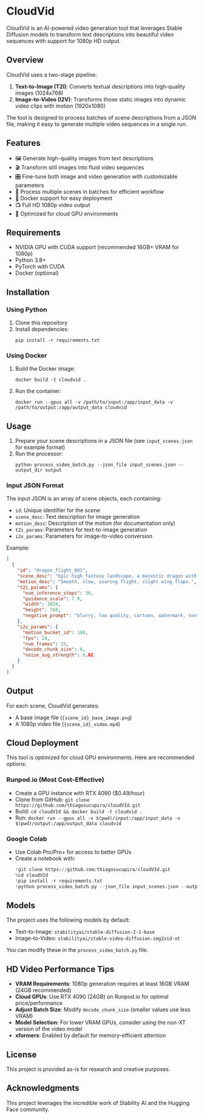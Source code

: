 # CloudVid

CloudVid is an AI-powered video generation tool that leverages Stable Diffusion models to transform text descriptions into beautiful video sequences with support for 1080p HD output.

## Overview

CloudVid uses a two-stage pipeline:
1. **Text-to-Image (T2I)**: Converts textual descriptions into high-quality images (1024x768)
2. **Image-to-Video (I2V)**: Transforms those static images into dynamic video clips with motion (1920x1080)

The tool is designed to process batches of scene descriptions from a JSON file, making it easy to generate multiple video sequences in a single run.

## Features

- 🖼️ Generate high-quality images from text descriptions
- 🎬 Transform still images into fluid video sequences 
- 🎛️ Fine-tune both image and video generation with customizable parameters
- 🔄 Process multiple scenes in batches for efficient workflow
- 🐳 Docker support for easy deployment
- 📺 Full HD 1080p video output
- 🚀 Optimized for cloud GPU environments

## Requirements

- NVIDIA GPU with CUDA support (recommended 16GB+ VRAM for 1080p)
- Python 3.8+
- PyTorch with CUDA
- Docker (optional)

## Installation

### Using Python

1. Clone this repository
2. Install dependencies:
   ```
   pip install -r requirements.txt
   ```

### Using Docker

1. Build the Docker image:
   ```
   docker build -t cloudvid .
   ```
2. Run the container:
   ```
   docker run --gpus all -v /path/to/input:/app/input_data -v /path/to/output:/app/output_data cloudvid
   ```

## Usage

1. Prepare your scene descriptions in a JSON file (see `input_scenes.json` for example format)
2. Run the processor:
   ```
   python process_video_batch.py --json_file input_scenes.json --output_dir output
   ```

### Input JSON Format

The input JSON is an array of scene objects, each containing:
- `id`: Unique identifier for the scene
- `scene_desc`: Text description for image generation
- `motion_desc`: Description of the motion (for documentation only)
- `t2i_params`: Parameters for text-to-image generation
- `i2v_params`: Parameters for image-to-video conversion

Example:
```json
[
  {
    "id": "dragon_flight_001",
    "scene_desc": "Epic high fantasy landscape, a majestic dragon with shimmering golden scales...",
    "motion_desc": "Smooth, slow, soaring flight, slight wing flaps.",
    "t2i_params": {
      "num_inference_steps": 30,
      "guidance_scale": 7.0,
      "width": 1024,
      "height": 768,
      "negative_prompt": "blurry, low quality, cartoon, watermark, text"
    },
    "i2v_params": {
      "motion_bucket_id": 100,
      "fps": 24,
      "num_frames": 25,
      "decode_chunk_size": 8,
      "noise_aug_strength": 0.02
    }
  }
]
```

## Output

For each scene, CloudVid generates:
- A base image file (`{scene_id}_base_image.png`)
- A 1080p video file (`{scene_id}_video.mp4`)

## Cloud Deployment

This tool is optimized for cloud GPU environments. Here are recommended options:

### Runpod.io (Most Cost-Effective)
- Create a GPU instance with RTX 4090 ($0.49/hour)
- Clone from GitHub: `git clone https://github.com/thiagosucupira/cloudVId.git`
- Build: `cd cloudVId && docker build -t cloudvid .`
- Run: `docker run --gpus all -v $(pwd)/input:/app/input_data -v $(pwd)/output:/app/output_data cloudvid`

### Google Colab
- Use Colab Pro/Pro+ for access to better GPUs
- Create a notebook with:
  ```python
  !git clone https://github.com/thiagosucupira/cloudVId.git
  %cd cloudVId
  !pip install -r requirements.txt
  !python process_video_batch.py --json_file input_scenes.json --output_dir output
  ```

## Models

The project uses the following models by default:
- Text-to-Image: `stabilityai/stable-diffusion-2-1-base`
- Image-to-Video: `stabilityai/stable-video-diffusion-img2vid-xt`

You can modify these in the `process_video_batch.py` file.

## HD Video Performance Tips

- **VRAM Requirements**: 1080p generation requires at least 16GB VRAM (24GB recommended)
- **Cloud GPUs**: Use RTX 4090 (24GB) on Runpod.io for optimal price/performance
- **Adjust Batch Size**: Modify `decode_chunk_size` (smaller values use less VRAM)
- **Model Selection**: For lower VRAM GPUs, consider using the non-XT version of the video model
- **xformers**: Enabled by default for memory-efficient attention

## License

This project is provided as-is for research and creative purposes.

## Acknowledgments

This project leverages the incredible work of Stability AI and the Hugging Face community. 